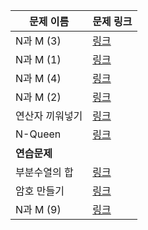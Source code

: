 
|문제 이름|문제 링크|
|---|---|
|N과 M (3)|[링크](http://boj.kr/15651)|
|N과 M (1)|[링크](http://boj.kr/15649)|
|N과 M (4)|[링크](http://boj.kr/15652)|
|N과 M (2)|[링크](http://boj.kr/15650)|
|연산자 끼워넣기|[링크](http://boj.kr/14888)|
|N-Queen|[링크](http://boj.kr/9663)|
|**연습문제**|
|부분수열의 합|[링크](http://boj.kr/1182)|
|암호 만들기|[링크](http://boj.kr/1759)|
|N과 M (9)|[링크](http://boj.kr/15663)|